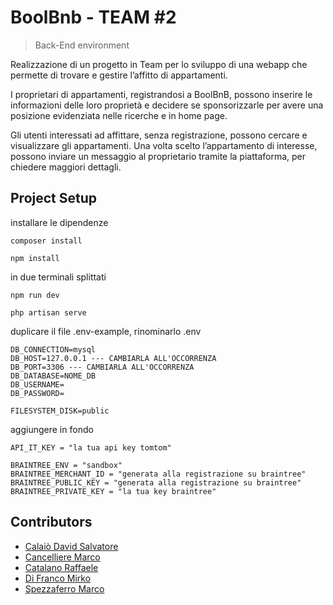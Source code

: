 # BoolBnb - TEAM #2
>Back-End environment

Realizzazione di un progetto in Team per lo sviluppo di una webapp che permette di trovare e gestire l’affitto di appartamenti.

I proprietari di appartamenti, registrandosi a BoolBnB, possono inserire le informazioni delle loro proprietà e decidere se sponsorizzarle per avere una posizione evidenziata nelle ricerche e in home page.

Gli utenti interessati ad affittare, senza registrazione, possono cercare e visualizzare gli appartamenti. Una volta scelto l’appartamento di interesse, possono inviare un messaggio al proprietario tramite la piattaforma, per chiedere maggiori dettagli.

## Project Setup
installare le dipendenze 
```
composer install
```
```
npm install
```
in due terminali splittati
```
npm run dev
```
```
php artisan serve
```
duplicare il file .env-example, rinominarlo .env
```
DB_CONNECTION=mysql
DB_HOST=127.0.0.1 --- CAMBIARLA ALL'OCCORRENZA
DB_PORT=3306 --- CAMBIARLA ALL'OCCORRENZA
DB_DATABASE=NOME_DB
DB_USERNAME=
DB_PASSWORD=

FILESYSTEM_DISK=public
```
aggiungere in fondo 
```
API_IT_KEY = "la tua api key tomtom"

BRAINTREE_ENV = "sandbox"
BRAINTREE_MERCHANT_ID = "generata alla registrazione su braintree"
BRAINTREE_PUBLIC_KEY = "generata alla registrazione su braintree"
BRAINTREE_PRIVATE_KEY = "la tua key braintree"
```

## Contributors
- <a href="https://github.com/DavidC1103">Calaiò David Salvatore</a>
- <a href="https://github.com/marcocnc">Cancelliere Marco</a>
- <a href="https://github.com/raffaele-catalano">Catalano Raffaele</a>
- <a href="https://github.com/mirkettinho">Di Franco Mirko</a>
- <a href="https://github.com/mcspe">Spezzaferro Marco</a>
